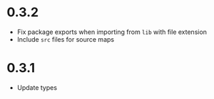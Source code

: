 # 0.3.2

- Fix package exports when importing from `lib` with file extension
- Include `src` files for source maps

# 0.3.1

- Update types
